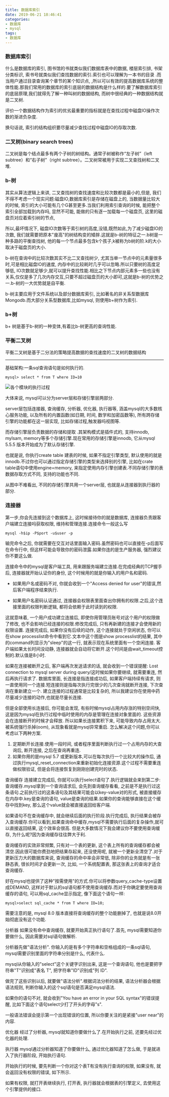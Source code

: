 ```yaml
---
title: 数据库索引
date: 2019-06-21 18:46:41
categories:
- 数据库
- mysql
tags:
- 数据库
---
```




### 数据库索引

什么是数据库的索引, 图书馆的书就类似我们数据库表中的数据, 楼层索引排, 书架分类标识, 索书号就类似我们查找数据的索引.索引也可以理解为一本书的目录 .而当用户通过目录查询某个章节的某个知识点, ,所以可以有效的提高数据库系统的整体性能.那我们常用的数据库的索引底层的数据结构是什么样的.要了解数据库索引的底层原理,我们就得先了解一种叫树的数据结构, 而树中很经典的一种数据结构就是二叉树.

评价一个数据结构作为索引的优劣最重要的指标就是在查找过程中磁盘IO操作次数的渐进负杂度.

换句话说, 索引的结构组织要尽量减少查找过程中磁盘IO的存取次数.

### 二叉树(binary search trees)

二叉树是每个结点最多有两个子树的树结构。通常子树被称作“左子树”（left subtree）和“右子树”（right subtree）。二叉树常被用于实现二叉查找树和二叉堆.

### b-树

其实从算法逻辑上来讲, 二叉查找树的查找速度和比较次数都是最小的,但是, 我们不得不考虑一个现实问题:磁盘IO,数据库索引是存储在磁盘上的, 当数据量比较大的时候, 索引的大小可能有几个G甚至更多.当我们利用索引查询的时候, 能把整个索引全部加载到内存吗, 显然不可能, 能做的只有逐一加载每一个磁盘页, 这里的磁盘页对应着索引树的节点,

所以,最坏情况下, 磁盘IO次数等于索引树的高度,没错,既然如此,为了减少磁盘IO的次数, 我们就需要把原本"廋高"的树结构变的矮胖.这就是b-树的特征之一.b树是一种多路的平衡查找树, 他的每一个节点最多包含k个孩子,k被称为b树的阶.k的大小取决于磁盘页的大小. 

b-树在查询中的比较次数其实不比二叉查找树少, 尤其当单一节点中的元素量很多时,可是相比磁盘IO的速度, 内存中的比较耗时几乎可以忽略.所以只要树的高度足够低, IO次数就足够少,就可以提升查找性能.相比之下节点内部元素多一些也没有关系,仅仅是多了几次内存交互,只要不超过磁盘页的大小即可,这就是b-树的优势之一.b-树的一大优势就是自平衡.

b-树主要应用于文件系统以及部分数据库索引, 比如著名的非关系型数据库Mongodb.而大部分关系型数据库,比如mysql, 则使用b+树作为索引.

### b+树

b+ 树是基于b-树的一种变体,有着比b-树更高的查询性能.

### 平衡二叉树

平衡二叉树是基于二分法的策略提高数据的查找速度的二叉树的数据结构

---

基础架构:一条sql查询语句是如何执行的.

```mysql
mysql> select * from T where ID=10
```

![各个模块的执行过程](https://static001.geekbang.org/resource/image/0d/d9/0d2070e8f84c4801adbfa03bda1f98d9.png)

大体来说, mysql可以分为server层和存储引擎层两部分.

server层包括连接器, 查询缓存, 分析器, 优化器, 执行器等, 涵盖mysql的大多数核心服务功能, 以及所有的内置函数(如日期, 时间, 数学和加密函数等), 所有跨存储引擎的功能都在这一层实现, 比如存储过程,触发器吗视图等.

而存储引擎层负责数据的存储和提取 .其架构模式是插件式的, 支持innodb, mylsam, memory等多个存储引擎.现在常用的存储引擎是innodb, 它从mysql 5.5.5 版本开始成为了默认存储引擎.

也就是说, 你执行create table 建表的时候, 如果不指定引擎类型, 默认使用的就是innodb.不过你也可以通过指定存储引擎的类型来选择别的引擎, 比如在crate table语句中使用engine=memory, 来指定使用内存引擎创建表.不同存储引擎的表数据存取方式不同, 支持的功能也不同.

从图中不难看出, 不同的存储引擎共用一个server层, 也就是从连接器到执行器的部分.

### 连接器

第一步,你会先连接到这个数据库上, 这时候接待你的就是数据库, 连接器负责跟客户端建立连接吗获取权限, 维持和管理连接.连接命令一般这么写

```
mysql -h$ip -P$port -u$user -p
```

输完命令之后, 你就需要在交互对话里面输入密码.虽然密码也可以直接在-p后面写在命令行中, 但这样可能会导致你的密码泄露.如果你连的是生产服务器, 强烈建议你不要这么做.

连接命令中的mysql是客户端工具, 用来跟服务端建立连接.在完成经典的TCP握手后, 连接器就开始认证你的身份, 这个时候用的就是你输入的用户名和密码.

- 如果用户名或密码不对, 你就会收到一个"Access denied for user"的错误,然后客户端程序结束执行.

- 如果用户名密码认证通过, 连接器会权限表里面查出你拥有的权限.之后,这个连接里面的权限判断逻辑, 都将会依赖于此时读到的权限.

这就意味着, 一个用户成功建立连接后, 即使你用管理员账号对这个用户的权限做了修改, 也不会影响已经连接的权限.修改完成后, 只有再新建的连接才会使用新的权限设置.
连接完成后, 如果你没有后续的动作, 这个连接就处于空闲状态, 你可以在show processlist命令中看到它.文本中这个图是show processlist的结果, 其中的command列显示为"sleep"的这一行, 就表示现在系统里面有一个空闲连接.
客户端如果太长时间没动静, 连接器就会自动将它断开.这个时间是由wait_timeout控制的.默认值是8小时.

如果在连接被断开之后, 客户端再次发送请求的话, 就会收到一个错误提醒: Lost connection to mysql server during query/这时候如果你要继续, 就需要重连, 然后再执行请求了.
数据库里面, 长连接是指连接成功后, 如果客户端持续有请求, 则一直使用同一个连接.短连接则是指每次执行完很少的几次查询就断开连接, 下次查询在重新建立一个.
建立连接的过程通常是比较复杂的, 所以我建议你在使用中药尽量减少连接的动作,也就是尽量长连接.

但是全部使用长连接后, 你可能会发现, 有些时候mysql占用内存涨的特别空间快, 这是因为mysql在执行过程中临时使用的内存是管理在连接对象里面的. 这些资源会在连接断开的时候才会释放. 所以如果长连接累积下来, 可能导致内存占用太大.被系统强行杀掉(oom), 从现象看就是mysql异常重启.
怎么解决这个问题,你可以考虑以下两种方案.
1. 定期断开长连接.使用一段时间, 或者程序里面判断执行过一个占用内存的大查询后, 断开连接, 之后在查询再重连.
2. 如果你用的是mysql 5.7 或更新版本,可以在每次执行一个比较大的操作后, 通过执行mysql_reset_connection来重新初始化连接资源.这个过程不需要重连做权限验证, 但是会将连接恢复到刚刚创建完时的状态.

查询缓存
连接建立完成后, 你就可以执行select语句了.执行逻辑就会来到第二步: 查询缓存.mysql拿到一个查询请求后, 会先到查询缓存看看, 之前是不是执行过这条语句.之前执行过的这条语句及其结果可能会以key-value对的形式, 被直接缓存在内存中.key是查询的语句, value是查询的结果.如果你的查询能够直接在这个缓存中找到key, 那么这个value就会被直接返回给客户端.

如果语句不在查询缓存中, 就会继续后面的执行阶段.执行完成后, 执行结果会被存入查询缓存.你可以看到,如果查询命中缓存,mysql不需要执行后面的复杂操作,就可以直接返回结果, 这个效率会很高.
但是大多数情况下我会建议你不要使用查询缓存, 为什么呢?因为查询缓存往往弊大于利.

查询缓存的实效非常频繁, 只有对一个表的更新, 这个表上所有的查询缓存都会被清空.因此很可能你费劲地把结果存起来, 还没使用呢, 就被一个更新全清空了.对于更新压力大的数据库来说, 查询缓存的命中率会非常低, 除非你的业务就是有一张静态表, 很长时间才会更新一次, 比如, 一个系统配置表, 那这张表上的查询才适合查询缓存.

好在mysql也提供了这种"按需使用"的方式.你可以将参数query_cache-type设置成DEMAND, 这样对于默认的sql语句都不使用查询缓存.而对于你确定要使用查询缓存的语句, 可以用sql_cache显示指定, 像下面这个语句一样:
```
mysql>select sql_cache * from T where ID=10;
```

需要注意的是, mysql 8.0 版本直接将查询缓存的整个功能删掉了, 也就是说8.0开始彻底没有这个功能.

分析器
如果没有命中查询缓存, 就要开始真正执行语句了.首先, mysql需要知道你要做什么, 因此需要对sql语句做解析.

分析器先做"语法分析". 你输入的是有多个字符串和空格组成的一条sql语句, mysql需要识别里面的字符串分别是什么, 代表什么.

mysql从你输入的"select"这个关键字识别出来, 这是一个查询语句, 他也是要把字符串"T"识别成"表名 T", 把字符串"ID"识别成"列 ID".

做完了这些识别以后, 就要做"语法分析".根据词法分析的结果, 语法分析器会根据语法规则, 判断你输入的这个sql语句是否满足mysql语法.

如果你的语句不对, 就会收到"You have an error in your SQL syntax"的错误提醒, 比如下面这个语句select少打了开头的字母"s".

一般语法错误会提示第一个出现错误的位置, 所以你要关注的是紧接"user near"的内容.

优化器
经过了分析器, mysql就知道你要做什么了.在开始执行之前, 还要先经过优化器的处理.



执行器
mysql通过分析器知道了你要做什么, 通过优化器知道了怎么做, 于是就进入了执行器阶段, 开始执行语句.

开始执行的时候, 要先判断一个你对这个表T有没有执行查询的权限, 如果没有, 就会返回没有权限的错误, 如下所示.

如果有权限, 就打开表继续执行, 打开表, 执行器就会根据表的引擎定义, 去使用这个引擎提供的接口.







































